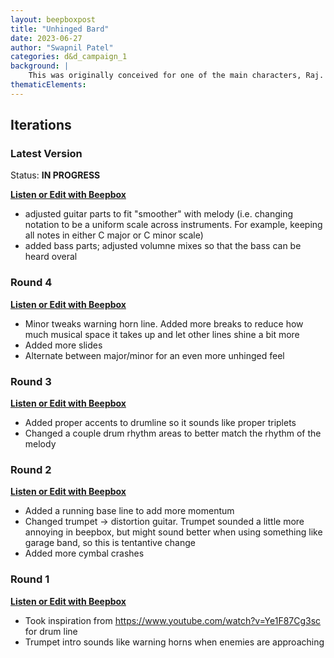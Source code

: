 ```yaml
---
layout: beepboxpost
title: "Unhinged Bard"
date: 2023-06-27
author: "Swapnil Patel"
categories: d&d_campaign_1
background: |
    This was originally conceived for one of the main characters, Raj. Raj is bombastic, good-hearted and, as the bard of the group, always has an instrument in hand. This would have been the soundtrack when Raj enters battle, however the conception ended up a little too unhinged for his personality. So instead, this has evolved into a hypothetical theme if Raj's morality became corrupted. 
thematicElements:
---
```


## Iterations

### Latest Version

Status: **IN PROGRESS**

[**Listen or Edit with Beepbox**](https://www.beepbox.co/#9n42sbk0l00e0jt4Ia7g0jj0fr0i0o4352T1v2ub0f10m8q011d23A0F0B9Q0000Pe850E262479T7v4u70f40p61770q72f5q0E21990l65d06HT-SRJJJJIAAAAAh0IaE1c11T1v2u61f0qwx10v311d08A5F2B6Q0530Pf636E2b677T1v0u52f0qwx10v311d08A1F2B4Q00b0Pf519E3b662876T4v2uf0f0q011z6666ji8k8k3jSBKSJJAArriiiiii07JCABrzrrrrrrr00YrkqHrsrrrrjr005zrAqzrjzrrqr1jRjrqGGrrzsrsA099ijrABJJJIAzrrtirqrqjqixzsrAjrqjiqaqqysttAJqjikikrizrHtBJJAzArzrIsRCITKSS099ijrAJS____Qg99habbCAYrDzh00E0T4v1u04f0q011z6666ji8k8k3jSBKSJJAArriiiiii07JCABrzrrrrrrr00YrkqHrsrrrrjr005zrAqzrjzrrqr1jRjrqGGrrzsrsA099ijrABJJJIAzrrtirqrqjqixzsrAjrqjiqaqqysttAJqjikikrizrHtBJJAzArzrIsRCITKSS099ijrAJS____Qg99habbCAYrDzh00E0bcoNw00s000248h38k8h3iNaC9ctqRGmJqzDexaQG288O48lxwy24gO48gFiC8gx3wak8h32g90A2g90A2w91w2go046011w0gog4p2d2FH-B2qvyg9WqiuglP-vfMzpFZKVjdcISLEYPjZSQQ_DVM1dfYFF_f_RdzWW0jjU43w60g5lmFljhhhhhj0lklt7Yfp_7yvC2uwDE9Wq_oNVu05dQ_0WuCR-1HQ6LjnY2-wLjjY4YwjO1fUECN-5d7PU0EKyAQ_5dHY3njo_duEi7s6LA4Z5I10U1j8g5lA1rlnj8s06LI73YwsLN5klhn4twq-ijO1eCvg7A1-Uf5Z0Vvy04Qv2LvfPUSAQ_0kQ-6AqE6GGKGGKGGPjYmjjZllRlo39fh9fj9fOhzQ6fgoZ5kzGlkQlkQkQSlRq5dd5td5ddcz8sLxfj9fjVfjhfj9fj9fFo1OZcDbWp6fj9zQOjQOjQOjYAsLgjQlTRq1OZ5aDvfwrNBtCwsLgjQmllrA1jlllhjj0Rl1jtfMeDFJvwqZ1HQR_0LEbW92gbWp-wZ0Z0Z0Z0Z0Z0Z0Z0Z0Z0Z0-wf0zM8ZgZgY0fkfkfmfkfkfmfwgYwfqf03R3S3M0ZEZgZoZ8ZU-k3M8Y0fmfifmfkf03M0ZMY0f03w2QPUPwgqCceg7g7AO7A1Q1VcxV0t0uj8ug7g7jhAyKAdcV56g7g7A8D8Ocz8Ocz8Ocz8OfcO3qoMVcxQO7AO7AO7j8uj8uj8tcxVcCnFA7R0t0uj8ug7g7AOlQO6FDNA1VcBuCguM7g7AOlQO7I1VcBtcxX0t0v9AlQO7I1VcBtcxX0t0uj9nj8vo1VcCTj9nj8ug7AOlFEOg-h8fy0_20Ywf83O0ZCgYwfo3O0Ywf830aCQdL4G9UeFEYp1eCN-aCU_nAjFVM-MjQ4Z1fgjRdQuWIw00)

- adjusted guitar parts to fit "smoother" with melody (i.e. changing notation to be a uniform scale across instruments. For example, keeping all notes in either C major or C minor scale)
- added bass parts; adjusted volumne mixes so that the bass can be heard overal

### Round 4

[**Listen or Edit with Beepbox**](https://www.beepbox.co/#9n32sbk0l00e0jt4Ia7g0jj0fr2i0o435T1v0ub0f10m8q011d23A0F0B9Q0000Pe850E262479T7v3u70f40p61770q72f5q0E21990l65d06HT-SRJJJJIAAAAAh0IaE1c11T1v2u61f0qwx10v311d08A5F2B6Q0530Pf636E2b677T4v0uf0f0q011z6666ji8k8k3jSBKSJJAArriiiiii07JCABrzrrrrrrr00YrkqHrsrrrrjr005zrAqzrjzrrqr1jRjrqGGrrzsrsA099ijrABJJJIAzrrtirqrqjqixzsrAjrqjiqaqqysttAJqjikikrizrHtBJJAzArzrIsRCITKSS099ijrAJS____Qg99habbCAYrDzh00E0T4v0u04f0q011z6666ji8k8k3jSBKSJJAArriiiiii07JCABrzrrrrrrr00YrkqHrsrrrrjr005zrAqzrjzrrqr1jRjrqGGrrzsrsA099ijrABJJJIAzrrtirqrqjqixzsrAjrqjiqaqqysttAJqjikikrizrHtBJJAzArzrIsRCITKSS099ijrAJS____Qg99habbCAYrDzh00E0bcoNw00s000248h38k8h3iBaAFctqRGmJqzDexaQG288O48lxwy24gMA2g90A2g90E2go0A6011w0go046410p2aHFH-B2qvyg9WqiuglP-vfMzpFZKVjdcISLEYPjZSQQ_DVM1dfYFF_f_RdzWW0jjU43w60g5lmFjjhhhhhj0lklt7Yfp_7yvC2uwDE9Wq_oNVu05dQ_0WuCR-1HQ6LjnY2-wLjjY4YwjO1fUECN-5d7PU0EKyAQ_5dHY3njo_duEi7s6LA4Z5I10U1j8g5lA1rlnj8s06LI73YwsLN055klN7o6LAAYwjFDQ1V0vK3Ns5dfxF6G1GGHGGHGGIQ_5IGGKGH0p9W99Wp9-icuwNW37EGAtiGCyGCyCCOKHgFFEHFEFFFAp3BY9Wp9Wv9Wq9Wp9Wp9Zb0enFAVvj8NWpcuCiuCiuCivAzBW2uyK-HgenEFkXVY3kQ_BtCwsLgjQmllrA1jlllhjj0Rl1qpYpM8dj6783E3Op3O0W0YCgYwewf9Af83E3FEOhni6Csyz83E3O4jAp6hAp6hAp6hAp7Cp1JcosCgWp3Op3Op3FAf9Af9AeCgYCjbQO3Wwewf9Af83E3OpaWp3kPUO0YCiLj8fo3E3OpaWp3S0YCiKCgZwewfAOaWp3S0YCiKCgZwewf9AHFAfI0YCjrFAHFAf83OpaQQp8v8A7N0vx0ug7A1V0uP8ug7I1V0ug7A1w5jq6Tyl4Y7kQucwDjo_5jsvHO9QYUvo9W2uwDE9WCWftmg00)

- Minor tweaks warning horn line. Added more breaks to reduce how much musical space it takes up and let other lines shine a bit more
- Added more slides
- Alternate between major/minor for an even more unhinged feel

### Round 3

[**Listen or Edit with Beepbox**](https://www.beepbox.co/#9n32s7k0l00e0jt4Ia7g0jj0fr2i0o435T1v0ub0f10m8q011d23A0F0B9Q0000Pe850E262479T7v1u71f50p61770q72d42g3q0F21a90k762d06HT-SRJJJJIAAAAAh0IaE1c11T1v2u61f0qwx10v311d08A5F2B6Q0530Pf636E2b677T4v0uf0f0q011z6666ji8k8k3jSBKSJJAArriiiiii07JCABrzrrrrrrr00YrkqHrsrrrrjr005zrAqzrjzrrqr1jRjrqGGrrzsrsA099ijrABJJJIAzrrtirqrqjqixzsrAjrqjiqaqqysttAJqjikikrizrHtBJJAzArzrIsRCITKSS099ijrAJS____Qg99habbCAYrDzh00E0T4v0uf0f0q011z6666ji8k8k3jSBKSJJAArriiiiii07JCABrzrrrrrrr00YrkqHrsrrrrjr005zrAqzrjzrrqr1jRjrqGGrrzsrsA099ijrABJJJIAzrrtirqrqjqixzsrAjrqjiqaqqysttAJqjikikrizrHtBJJAzArzrIsRCITKSS099ijrAJS____Qg99habbCAYrDzh00E0b0000000000248h3808h38gxi4csx25ggxjDexakG288O58k9wy24gMA2g90A2g90E2go0A6011w0go046410p29dFH-B2qvyg9WqiugA92PjXtWCqppJvhZCDXKDatjj_nV_QSfBa0Q21M3082GHkFFEEEEEFways02CWvwtfjq_0RW3nFH-1vgnFF-2ug9V0DYkjo_2CzVY0knhiqvzN3yq-k93KdzoJw870ap20GIwbqGWp3E3oe70aqv2i5llllllllllCDWBBkRllo59fh9fj9fO5d45jhrjh0QQrBRmteljArBlpsVBuBjlBPBkV0ellBPClYGNfj9fh9fh9fh9fh9fFoNOZcDbWp6fj9zQOjQOjQOjYAsLgjQmmlq1OZ5dl5dg5FDND0wRcoswewf9Af83E3Op3O0W0YCgYweweCz95t8qpOacwewf8hehAp6hAp6hAp6hAupA6QNxOp3FAf9Af9AeCgYCgYCgWp3OpcLj8fG0W0YCgYwewf9AHFAdjfz83OpaZcwZwewf9AHFAfo3OpaWp3S0W0-j8HFAfo3OpaWp3S0W0YCiKCg-M3OpdKCiKCgYwf9AHjhAxYygv41-41V0ug7A1XcxV0uM7A1V0ug60ldEru9kjMtjhUO2tdzYldN-L8DjPxZwDE9W2uwDGrEZRp000)

- Added proper accents to drumline so it sounds like proper triplets
- Changed a couple drum rhythm areas to better match the rhythm of the melody 

### Round 2

[**Listen or Edit with Beepbox**](https://www.beepbox.co/#9n32s7k0l00e0jt4Ia7g0jj0fr2i0o435T1v0ub0f10m8q011d23A0F0B9Q0000Pe850E262479T7v1u71f50p61770q72d42g3q0F21a90k762d06HT-SRJJJJIAAAAAh0IaE1c11T1v2u61f0qwx10v311d08A5F2B6Q0530Pf636E2b677T4v0uf0f0q011z6666ji8k8k3jSBKSJJAArriiiiii07JCABrzrrrrrrr00YrkqHrsrrrrjr005zrAqzrjzrrqr1jRjrqGGrrzsrsA099ijrABJJJIAzrrtirqrqjqixzsrAjrqjiqaqqysttAJqjikikrizrHtBJJAzArzrIsRCITKSS099ijrAJS____Qg99habbCAYrDzh00E0T4v0uf0f0q011z6666ji8k8k3jSBKSJJAArriiiiii07JCABrzrrrrrrr00YrkqHrsrrrrjr005zrAqzrjzrrqr1jRjrqGGrrzsrsA099ijrABJJJIAzrrtirqrqjqixzsrAjrqjiqaqqysttAJqjikikrizrHtBJJAzArzrIsRCITKSS099ijrAJS____Qg99habbCAYrDzh00E0b0000000000248h3808h38gxi4csx25ggxjDexakG288O58k9wy24gMA2g90A2g92Cego0A6011w0go046010p28bFH-B2qvyg9WqiugA92PjXtWCqppJvhZCDXKDatjj_nV_QSfBa0Q21M3082GHkFFEEEEEFways02CWvwtfjq_0RW3nFH-1vgnFF-2ug9V0DYkjo_2CzVY0knhiqvzN3yq-k93KdzoJw870ap20GIwbqGWp3E3oe70aqv2i5llllllllllCDWBBkRllo59fh9fj9fO5d45jhrjh0QQrBRmteljArBlpsVBuBjlBPBkV0ellBPClYGNfj9fh9fh9fh9fh9fFoNOZcDbWp6fj9zQOjQOjQOjYAsLgjQmmlq1OZ5dl5dg5d6s3wgW0WgWgW0WgWgW0WgWgW0Z8HF3jehhA1Q1V29Ocz8Ocz8Ocz8OcyPhAO3FAeCgWp3FAeCgWp3FAeCgWpcKCz91QxQ1QxQxQ1QBuh8ug7AOlYA7i7g7ilQ1QxQBt0t8t0uAlQ1QxQBt0t8t0t9ng7F1QCTglQ1QxQBt0o0GrgSYiEDwWCzNA4Wr7UGrzZuheDD3X1fgjQ4Z1fkThXGO000)

- Added a running base line to add more momentum
- Changed trumpet -> distortion guitar. Trumpet sounded a little more annoying in beepbox, but might sound better when using something like garage band, so this is tentantive change
- Added more cymbal crashes

### Round 1

[**Listen or Edit with Beepbox**](https://jummbus.bitbucket.io/#j5N07Unnamedn320s0k0l00e0jt4Ia7g0jj0vr2O_U0000000000i300000o424T1v0pub0f173q050Oa0d230A0F0B9Q0000Pe850R0000E262479T1v0pub1f163q050Oa0d230A0F1B7Q0000Pe800R0000E179T1v0pu95f0000q0D1600Oa70d190AcFhBcQ0358P8888R0000E1bfT4v0puf0f1a0q050Oa0z6666ji8k8k3jSBKSJJAArriiiiii07JCABrzrrrrrrr00YrkqHrsrrrrjr005zrAqzrjzrrqr1jRjrqGGrrzsrsA099ijrABJJJIAzrrtirqrqjqixzsrAjrqjiqaqqysttAJqjikikrizrHtBJJAzArzrIsRCITKSS099ijrAJS____Qg99habbCAYrDzh00E0T4v0puf0f1a0q050Oa0z6666ji8k8k3jSBKSJJAArriiiiii07JCABrzrrrrrrr00YrkqHrsrrrrjr005zrAqzrjzrrqr1jRjrqGGrrzsrsA099ijrABJJJIAzrrtirqrqjqixzsrAjrqjiqaqqysttAJqjikikrizrHtBJJAzArzrIsRCITKSS099ijrAJS____Qg99habbCAYrDzh00E0b0000000000001111892011324445446744458445000000000000000000001123141414141414567400200000000000000000p26yFB-AE9A-x84Z6yjO4x8qOgEQa52xgEQGhe2MOvdsl6d6b3dv8UOsWdadAOvnIpuZcNZB09A-0ws0PJSBi0001jeDQxQZcLQ1vgbQOvg9V0DA2uCq-Aduwq_y1cNZ1cDQ82DiX1IquEi7qdxIaI10U1hA82BkKRqlezrXxI3xM000apQ-rhQYLmtRZvtvnTvRXEQgJj9Z5iwqd61wad6GCfwo6V0w0000FAUIkNMs0Q4OshOd38V6xAszgGp7xy8Dj9N5csgEp2xA41N38p38p38p38p38p2NczMN69xAUz6z78NOcqcsz78NENOcj7-cnx6xUNOd38A_c8FAUxAoA_8K8Qe8AZ2zh9W6hEsy9W56yjQad2yjQd5hduwjQad4DE0000aoU14Z0Dj9N2wtLkPfPv4B000000)

- Took inspiration from https://www.youtube.com/watch?v=Ye1F87Cg3sc for drum line
- Trumpet intro sounds like warning horns when enemies are approaching
